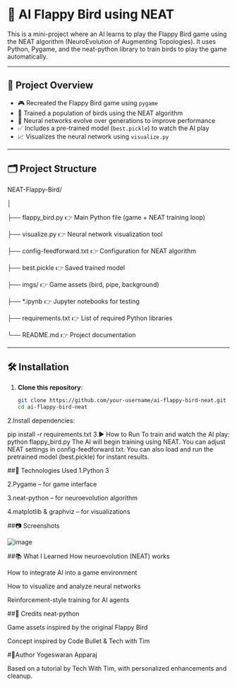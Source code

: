 # 🧠 AI Flappy Bird using NEAT

This is a mini-project where an AI learns to play the Flappy Bird game using the NEAT algorithm (NeuroEvolution of Augmenting Topologies). It uses Python, Pygame, and the neat-python library to train birds to play the game automatically.

---

## 📌 Project Overview

- 🎮 Recreated the Flappy Bird game using `pygame`
- 🧬 Trained a population of birds using the NEAT algorithm
- 🧠 Neural networks evolve over generations to improve performance
- ✅ Includes a pre-trained model (`best.pickle`) to watch the AI play
- 📈 Visualizes the neural network using `visualize.py`

---

## 🗂️ Project Structure

NEAT-Flappy-Bird/

│

├── flappy_bird.py 👉 Main Python file (game + NEAT training loop)

├── visualize.py 👉 Neural network visualization tool

├── config-feedforward.txt 👉 Configuration for NEAT algorithm

├── best.pickle 👉 Saved trained model

├── imgs/ 👉 Game assets (bird, pipe, background)

├── *.ipynb 👉 Jupyter notebooks for testing

├── requirements.txt 👉 List of required Python libraries

└── README.md 👉 Project documentation

---

## 🛠️ Installation

1. **Clone this repository**:
   ```bash
   git clone https://github.com/your-username/ai-flappy-bird-neat.git
   cd ai-flappy-bird-neat
2.Install dependencies:

   pip install -r requirements.txt
3.▶️ How to Run
   To train and watch the AI play:
     python flappy_bird.py
The AI will begin training using NEAT. You can adjust NEAT settings in config-feedforward.txt.
You can also load and run the pretrained model (best.pickle) for instant results.

##🧠 Technologies Used
 1.Python 3

 2.Pygame – for game interface

 3.neat-python – for neuroevolution algorithm

 4.matplotlib & graphviz – for visualizations

##📷 Screenshots 

![image](https://github.com/user-attachments/assets/7bd628e7-28da-48fa-bddb-5f2a798e8652)


##📚 What I Learned
How neuroevolution (NEAT) works

How to integrate AI into a game environment

How to visualize and analyze neural networks

Reinforcement-style training for AI agents

##🙌 Credits
neat-python

Game assets inspired by the original Flappy Bird

Concept inspired by Code Bullet & Tech with Tim

#👤Author
Yogeswaran Apparaj

Based on a tutorial by Tech With Tim, with personalized enhancements and cleanup.

